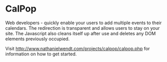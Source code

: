 CalPop
======

Web developers - quickly enable your users to add multiple events to their calendars. The redirection is transparent and allows users to stay on your site. The Javascript also cleans itself up after use and deletes any DOM elements previously occupied.

Visit  http://www.nathanielwendt.com/projects/calpop/calpop.php for information on how to get started.
 

